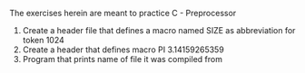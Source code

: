 The exercises herein are meant to practice C - Preprocessor
1. Create a header file that defines a macro named SIZE as abbreviation for token 1024
2. Create a header that defines macro PI 3.14159265359
3. Program that prints name of file it was compiled from
